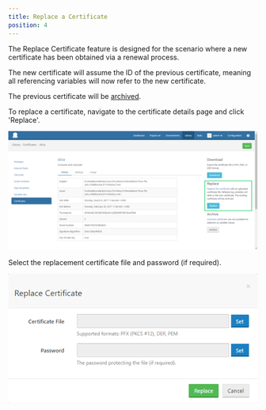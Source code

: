```yaml
---
title: Replace a Certificate 
position: 4 
---
```


The Replace Certificate feature is designed for the scenario where a new certificate has been obtained via a renewal process. 

The new certificate will assume the ID of the previous certificate, meaning all referencing variables will now refer to the new certificate.

The previous certificate will be [archived](/docs/deploying-applications/certificates/archiving-and-deleting-certificates.md). 

To replace a certificate, navigate to the certificate details page and click 'Replace'.

![](/docs/images/certificates/replace-certificate-btn.png "width=500")

Select the replacement certificate file and password (if required).

![](/docs/images/certificates/replace-certificate-dialog.png "width=500")
